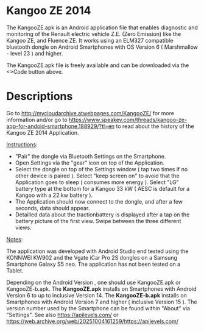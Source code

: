 # Kangoo ZE 2014

The KangooZE.apk is an Android application file that enables diagnostic and monitoring of the Renault electric vehicle Z.E. (Zero Emission) like the Kangoo ZE, and Fluence ZE.  It works using an ELM327 compatible bluetooth dongle on Android Smartphones with OS Version 6 ( Marshmallow - level 23 ) and higher.

The KangooZE.apk file is freely available and can be downloaded via the <>Code button above.



# Descriptions

Go to http://mycloudarchive.atwebpages.com/KangooZE/ for more information and/or go to  https://www.speakev.com/threads/kangoo-ze-app-for-andoid-smartphone.188929/?tl=en to read about the history of the Kangoo ZE 2014 Application. 



<ins>Instructions</ins>:

- "Pair" the dongle via Bluetooth Settings on the Smartphone.
- Open Settings via the "gear" icon on top of the Application.
- Select the dongle on top of the Settings window ( tap two times if no other device is paired ). 
  Select "keep screen on" to avoid that the Application goes to sleep ( consumes more energy ). 
  Select "LG" battery type at the bottom for a Kangoo 33 kW  ( AESC is default for a Kangoo with a 22 kw battery ). 
- The Application should now connect to the dongle, and after a few seconds, data should appear.
- Detailled data about the tractionbattery is displayed after a tap on the battery picture 
  of the first view. Swipe between the three different views.


<ins>Notes</ins>:

The application was developed with Android Studio end tested using the KONNWEI KW902 and the Vgate iCar Pro 2S dongles on a Samsung Smartphone Galaxy S5 neo.  The application has not been tested on a Tablet. 

Depending on the Android Version , one should use KangooZE.apk or KangooZE-b.apk.  The **KangooZE.apk** installs on Smartphones with Android Version 6 to up to inclusive Version 14. The **KangooZE-b.apk** installs on Smartphones with Android Version 7 and higher ( inclusive Version 15 ). The version number used by the Smartphone can be found within "About" via "Settings". See also https://apilevels.com/ or https://web.archive.org/web/20251004161259/https://apilevels.com/
  
